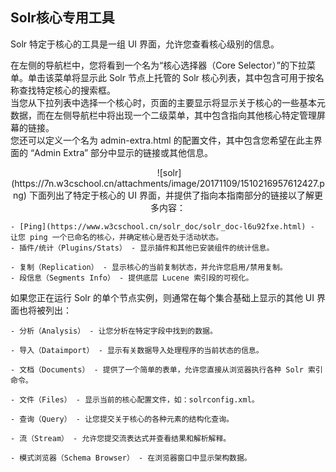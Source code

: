 ## Solr核心专用工具 
<div class="content-intro view-box ">Solr 特定于核心的工具是一组 UI 界面，允许您查看核心级别的信息。  
  
在左侧的导航栏中，您将看到一个名为“核心选择器（Core Selector）”的下拉菜单。单击该菜单将显示此 Solr 节点上托管的 Solr 核心列表，其中包含可用于按名称查找特定核心的搜索框。  
当您从下拉列表中选择一个核心时，页面的主要显示将显示关于核心的一些基本元数据，而在左侧导航栏中将出现一个二级菜单，其中包含指向其他核心特定管理屏幕的链接。  
您还可以定义一个名为 admin-extra.html 的配置文件，其中包含您希望在此主界面的 “Admin Extra” 部分中显示的链接或其他信息。  
<p style="text-align: center; "> ![solr](https://7n.w3cschool.cn/attachments/image/20171109/1510216957612427.png)  
下面列出了特定于核心的 UI 界面，并提供了指向本指南部分的链接以了解更多内容：  

    - [Ping](https://www.w3cschool.cn/solr_doc/solr_doc-l6u92fxe.html) - 让您 ping 一个已命名的核心，并确定核心是否处于活动状态。
    - 插件/统计（Plugins/Stats） - 显示插件和其他已安装组件的统计信息。  

    - 复制（Replication） - 显示核心的当前复制状态，并允许您启用/禁用复制。
    - 段信息（Segments Info） - 提供底层 Lucene 索引段的可视化。

如果您正在运行 Solr 的单个节点实例，则通常在每个集合基础上显示的其他 UI 界面也将被列出：  

    - 分析（Analysis） - 让您分析在特定字段中找到的数据。  

    - 导入（Dataimport） - 显示有关数据导入处理程序的当前状态的信息。  

    - 文档（Documents） - 提供了一个简单的表单，允许您直接从浏览器执行各种 Solr 索引命令。  

    - 文件（Files） - 显示当前的核心配置文件，如：solrconfig.xml。  

    - 查询（Query） - 让您提交关于核心的各种元素的结构化查询。  

    - 流（Stream） - 允许您提交流表达式并查看结果和解析解释。  

    - 模式浏览器（Schema Browser） - 在浏览器窗口中显示架构数据。

